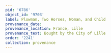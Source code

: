 ```yaml
---
pid: '6786'
object_id: '9703'
label: Plowman, Two Horses, Woman, and Child
provenance_date:
provenance_location: France, Lille
provenance_text: Bought by the City of Lille
order: '2241'
collection: provenance
---
```

